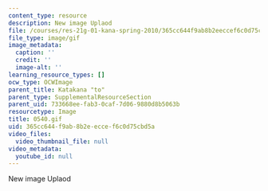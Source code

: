 ```yaml
---
content_type: resource
description: New image Uplaod
file: /courses/res-21g-01-kana-spring-2010/365cc644f9ab8b2eeccef6c0d75cbd5a_0540.gif
file_type: image/gif
image_metadata:
  caption: ''
  credit: ''
  image-alt: ''
learning_resource_types: []
ocw_type: OCWImage
parent_title: Katakana "to"
parent_type: SupplementalResourceSection
parent_uid: 733668ee-fab3-0caf-7d06-9880d8b5063b
resourcetype: Image
title: 0540.gif
uid: 365cc644-f9ab-8b2e-ecce-f6c0d75cbd5a
video_files:
  video_thumbnail_file: null
video_metadata:
  youtube_id: null
---
```

New image Uplaod

